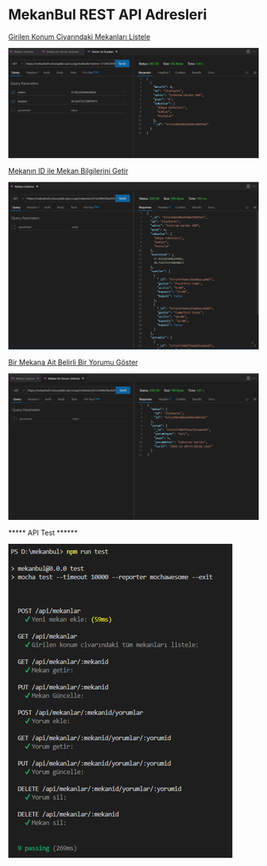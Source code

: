 # MekanBul REST API Adresleri

[Girilen Konum Civarındaki Mekanları Listele](https://mekanbul5.reisozaylak.repl.co/api/mekanlar?enlem=37.83226584629666&boylam=30.524732239878013)

![](Pictures/enlem_ve_boylam.png)

[Mekanın ID ile Mekan Bilgilerini Getir](https://mekanbul5.reisozaylak.repl.co/api/mekanlar/637a348420ba9204e5b059a5/)

![](Pictures/mekan_getirme.png)

[Bir Mekana Ait Belirli Bir Yorumu Göster](https://mekanbul5.reisozaylak.repl.co/api/mekanlar/637a348420ba9204e5b059a5/yorumlar/637a353906ffdad1b5a4ebd9)

![](Pictures/mekan_ve_yorum_getirme.png)


*****  API Test  ******

![](Pictures/npm%20run%20test.png)